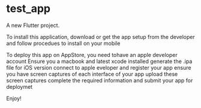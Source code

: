 # test_app

A new Flutter project.

To install this application, download or get the app setup from the developer and follow procedues to install on your mobile

To deploy this app on AppStore, you need tohave an apple developer account
Ensure you a macbook and latest xcode installed
generate the .ipa file for iOS version
connect to apple eveloper and register your app
ensure you have screen captures of each interface of your app
upload these screen captures
complete the required information and submit your app for deploymet

Enjoy!
